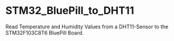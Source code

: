 # STM32_BluePill_to_DHT11
Read Temperature and Humidity Values from a DHT11-Sensor to the STM32F103C8T6 BluePill Board. 
